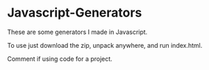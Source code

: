 # Javascript-Generators
These are some generators I made in Javascript.

To use just download the zip, unpack anywhere, and run index.html.

Comment if using code for a project.
